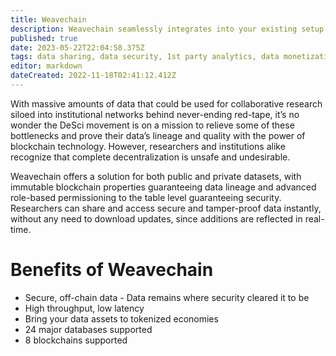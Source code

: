 ```yaml
---
title: Weavechain
description: Weavechain seamlessly integrates into your existing setup and gives your data  the power of Web3.
published: true
date: 2023-05-22T22:04:58.375Z
tags: data sharing, data security, 1st party analytics, data monetization, data lineage
editor: markdown
dateCreated: 2022-11-18T02:41:12.412Z
---
```


With massive amounts of data that could be used for collaborative research siloed into institutional networks behind never-ending red-tape, it’s no wonder the DeSci movement is on a mission to relieve some of these bottlenecks and prove their data’s lineage and quality with the power of blockchain technology. However, researchers and institutions alike recognize that complete decentralization is unsafe and undesirable.

Weavechain offers a solution for both public and private datasets, with immutable blockchain properties guaranteeing data lineage and advanced role-based permissioning to the table level guaranteeing security. Researchers can share and access secure and tamper-proof data instantly, without any need to download updates, since additions are reflected in real-time.

# Benefits of Weavechain

- Secure, off-chain data - Data remains where security cleared it to be
- High throughput, low latency
- Bring your data assets to tokenized economies
- 24 major databases supported
- 8 blockchains supported



